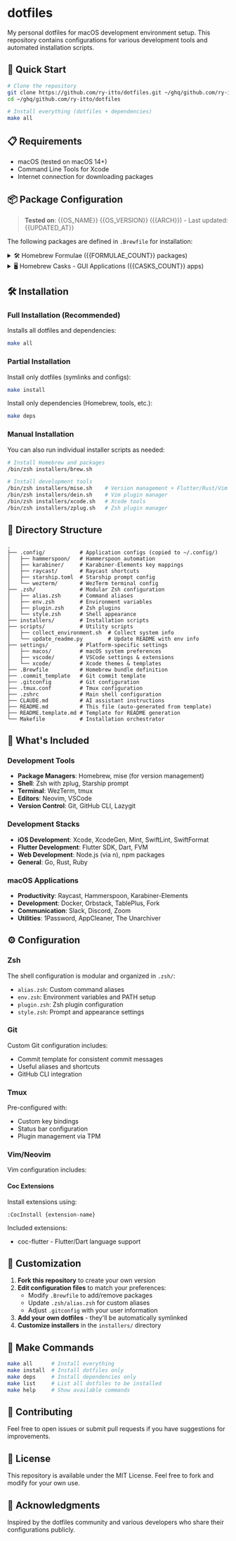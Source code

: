 # dotfiles

My personal dotfiles for macOS development environment setup. This repository contains configurations for various development tools and automated installation scripts.

## 🚀 Quick Start

```bash
# Clone the repository
git clone https://github.com/ry-itto/dotfiles.git ~/ghq/github.com/ry-itto/dotfiles
cd ~/ghq/github.com/ry-itto/dotfiles

# Install everything (dotfiles + dependencies)
make all
```

## 📋 Requirements

- macOS (tested on macOS 14+)
- Command Line Tools for Xcode
- Internet connection for downloading packages

<!-- START ENVIRONMENT INFO -->
## 📦 Package Configuration

> **Tested on**: {{OS_NAME}} {{OS_VERSION}} ({{ARCH}}) - Last updated: {{UPDATED_AT}}

The following packages are defined in `.Brewfile` for installation:

<details>
<summary>🛠️ Homebrew Formulae ({{FORMULAE_COUNT}} packages)</summary>

{{FORMULAE_LIST}}

</details>

<details>
<summary>🖥️ Homebrew Casks - GUI Applications ({{CASKS_COUNT}} apps)</summary>

{{CASKS_LIST}}

</details>
<!-- END ENVIRONMENT INFO -->

## 🛠 Installation

### Full Installation (Recommended)

Installs all dotfiles and dependencies:

```bash
make all
```

### Partial Installation

Install only dotfiles (symlinks and configs):

```bash
make install
```

Install only dependencies (Homebrew, tools, etc.):

```bash
make deps
```

### Manual Installation

You can also run individual installer scripts as needed:

```bash
# Install Homebrew and packages
/bin/zsh installers/brew.sh

# Install development tools
/bin/zsh installers/mise.sh    # Version management + Flutter/Rust/Vim
/bin/zsh installers/dein.sh    # Vim plugin manager
/bin/zsh installers/xcode.sh   # Xcode tools
/bin/zsh installers/zplug.sh   # Zsh plugin manager
```

## 📂 Directory Structure

```
.
├── .config/           # Application configs (copied to ~/.config/)
│   ├── hammerspoon/   # Hammerspoon automation
│   ├── karabiner/     # Karabiner-Elements key mappings
│   ├── raycast/       # Raycast shortcuts
│   ├── starship.toml  # Starship prompt config
│   └── wezterm/       # WezTerm terminal config
├── .zsh/              # Modular Zsh configuration
│   ├── alias.zsh      # Command aliases
│   ├── env.zsh        # Environment variables
│   ├── plugin.zsh     # Zsh plugins
│   └── style.zsh      # Shell appearance
├── installers/        # Installation scripts
├── scripts/           # Utility scripts
│   ├── collect_environment.sh  # Collect system info
│   └── update_readme.py        # Update README with env info
├── settings/          # Platform-specific settings
│   ├── macos/         # macOS system preferences
│   ├── vscode/        # VSCode settings & extensions
│   └── xcode/         # Xcode themes & templates
├── .Brewfile          # Homebrew bundle definition
├── .commit_template   # Git commit template
├── .gitconfig         # Git configuration
├── .tmux.conf         # Tmux configuration
├── .zshrc             # Main shell configuration
├── CLAUDE.md          # AI assistant instructions
├── README.md          # This file (auto-generated from template)
├── README.template.md # Template for README generation
└── Makefile           # Installation orchestrator
```

## 🎯 What's Included

### Development Tools

- **Package Managers**: Homebrew, mise (for version management)
- **Shell**: Zsh with zplug, Starship prompt
- **Terminal**: WezTerm, tmux
- **Editors**: Neovim, VSCode
- **Version Control**: Git, GitHub CLI, Lazygit

### Development Stacks

- **iOS Development**: Xcode, XcodeGen, Mint, SwiftLint, SwiftFormat
- **Flutter Development**: Flutter SDK, Dart, FVM
- **Web Development**: Node.js (via n), npm packages
- **General**: Go, Rust, Ruby

### macOS Applications

- **Productivity**: Raycast, Hammerspoon, Karabiner-Elements
- **Development**: Docker, Orbstack, TablePlus, Fork
- **Communication**: Slack, Discord, Zoom
- **Utilities**: 1Password, AppCleaner, The Unarchiver

## ⚙️ Configuration

### Zsh

The shell configuration is modular and organized in `.zsh/`:

- `alias.zsh`: Custom command aliases
- `env.zsh`: Environment variables and PATH setup
- `plugin.zsh`: Zsh plugin configuration
- `style.zsh`: Prompt and appearance settings

### Git

Custom Git configuration includes:
- Commit template for consistent commit messages
- Useful aliases and shortcuts
- GitHub CLI integration

### Tmux

Pre-configured with:
- Custom key bindings
- Status bar configuration
- Plugin management via TPM

### Vim/Neovim

Vim configuration includes:

#### Coc Extensions

Install extensions using:

```vim
:CocInstall {extension-name}
```

Included extensions:
- coc-flutter - Flutter/Dart language support

## 🔧 Customization

1. **Fork this repository** to create your own version
2. **Edit configuration files** to match your preferences:
   - Modify `.Brewfile` to add/remove packages
   - Update `.zsh/alias.zsh` for custom aliases
   - Adjust `.gitconfig` with your user information
3. **Add your own dotfiles** - they'll be automatically symlinked
4. **Customize installers** in the `installers/` directory

## 📝 Make Commands

```bash
make all      # Install everything
make install  # Install dotfiles only
make deps     # Install dependencies only
make list     # List all dotfiles to be installed
make help     # Show available commands
```

## 🤝 Contributing

Feel free to open issues or submit pull requests if you have suggestions for improvements.

## 📄 License

This repository is available under the MIT License. Feel free to fork and modify for your own use.

## 🙏 Acknowledgments

Inspired by the dotfiles community and various developers who share their configurations publicly.